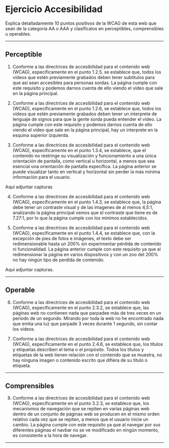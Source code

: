 # Ejercicio Accesibilidad

Explica detalladamente 10 puntos positivos de la WCAG de esta web que sean de la categoría AA o AAA y clasifícalos en perceptibles, comprensibles u operables.

---

## Perceptible

1. Conforme a las directrices de accesibilidad para el contenido web (WCAG), específicamente en el punto 1.2.5, se establece que, todos los vídeos que estén previamente grabados deben tener subtitulos para que así sean accesibles para personas sordas. La página cumple con este requisito y podemos darnos cuenta de ello viendo el vídeo que sale en la página principal.

2. Conforme a las directrices de accesibilidad para el contenido web (WCAG), específicamente en el punto 1.2.6, se establece que, todos los vídeos que estén previamente grabados deben tener un interprete de lenguaje de signos para que la gente sorda pueda entender el vídeo. La página cumple con este requisito y podemos darnos cuenta de ello viendo el vídeo que sale en la página principal, hay un interprete en la esquina superior izquierda.


3. Conforme a las directrices de accesibilidad para el contenido web (WCAG), específicamente en el punto 1.3.4, se establece, que el contenido no restringe su visualización y funcionamiento a una única orientación de pantalla, como vertical u horizontal, a menos que sea esencial una orientación de pantalla específica. La página anterior se puede visualizar tanto en vertical y horizontal sin perder la más mínima información para el usuario.

Aquí adjuntar capturas 

4. Conforme a las directrices de accesibilidad para el contenido web (WCAG), específicamente en el punto 1.4.3, se establece que, la página debe tener un contraste visual y de las imagenes de al menos 4,5:1, analizando la página principal vemos que el contraste que tiene es de 7.27:1, por lo que la página cumple con los mínimos establecidos.

5. Conforme a las directrices de accesibilidad para el contenido web (WCAG), específicamente en el punto 1.4.4, se establece que, con la excepción de pies de fotos e imágenes, el texto debe ser redimensionable hasta un 200% sin experimentar pérdida de contenido ni funcionalidad. La página anterior cumple con este requisito ya que al redimensionar la página en varios dispositivos y con un zoo del 200% no hay ningún tipo de perdida de contenido.

Aquí adjuntar capturas.

---

## Operable

6. Conforme a las directrices de accesibilidad para el contenido web (WCAG), específicamente en el punto 2.3.2, se establece que, las páginas web no contienen nada que parpadee más de tres veces en un período de un segundo. Mirando por toda la web no he encontrado nada que emita una luz que parpade 3 veces durante 1 segundo, sin contar los vídeos.


7. Conforme a las directrices de accesibilidad para el contenido web (WCAG), específicamente en el punto 2.4.6, se establece que, los títulos y etiquetas describen el tema o el propósito. Todos los títulos y etiquetas de la web tienen relación con el contenido que se muestra, no hay ninguna imagen o contenido escrito que difiera de su titulo o etiqueta.
 
---

## Comprensibles

8. Conforme a las directrices de accesibilidad para el contenido web (WCAG), específicamente en el punto 3.2.3, se establece que, los mecanismos de navegación que se repiten en varias páginas web dentro de un conjunto de páginas web se producen en el mismo orden relativo cada vez que se repiten, a menos que el usuario inicie un cambio. La página cumple con este requisito ya que al navegar por sus diferentes páginas el navbar no se ve modificado en ningún momento, es consistente a la hora de navegar.

---